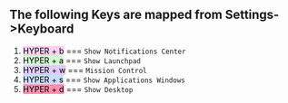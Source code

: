 
## The following Keys are mapped from Settings->Keyboard

1. <mark style="background: #FFB8EBA6;"> HYPER + b</mark>  === `Show Notifications Center` 
2. <mark style="background: #BBFABBA6;">HYPER + a</mark>  === `Show Launchpad`
3. <mark style="background: #D2B3FFA6;">HYPER + w</mark> ===  `Mission Control`
4. <mark style="background: #ADCCFFA6;">HYPER + s</mark> === `Show Applications Windows`
5. <mark style="background: #FF5582A6;">HYPER + d</mark> ===  `Show Desktop`

